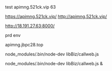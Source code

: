 


test
apimng.521ck.vip
63




https://apimng.521ck.vip/
http://apimng.521ck.vip/

http://18.191.27.63:8000/



prd env

apimng.jbpc28.top




node_modules/.bin/node-dev  libBiz/callweb.js

node_modules/.bin/node-dev  libBiz/callweb.js &


